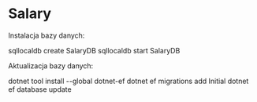 # Salary
 
Instalacja bazy danych:

sqllocaldb create SalaryDB
sqllocaldb start SalaryDB

Aktualizacja bazy danych:

dotnet tool install --global dotnet-ef
dotnet ef migrations add Initial
dotnet ef database update
